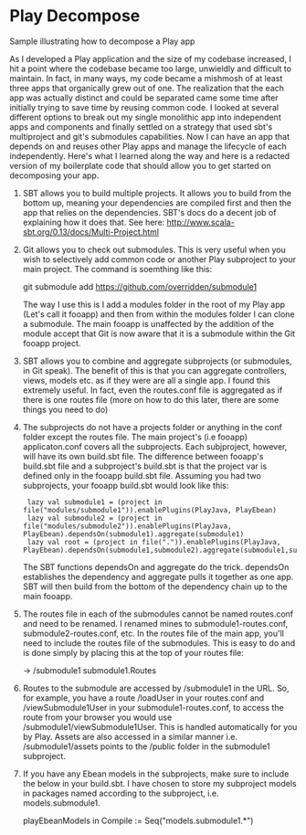 # Play Decompose
Sample illustrating how to decompose a Play app

As I developed a Play application and the size of my codebase increased, I hit a point where the codebase became too large, unwieldly and difficult to maintain. In fact, in many ways, my code became a mishmosh of at least three apps that organically grew out of one. The realization that the each app was actually distinct and could be separated came some time after initially trying to save time by reusing common code. I looked at several different options to break out my single monolithic app into independent apps and components and finally settled on a strategy that used sbt's multiproject and git's submodules capabilities. Now I can have an app that depends on and reuses other Play apps and manage the lifecycle of each independently. Here's what I learned along the way and here is a redacted version of my boilerplate code that should allow you to get started on decomposing your app.

1. SBT allows you to build multiple projects. It allows you to build from the bottom up, meaning your dependencies are compiled first and then the app that relies on the dependencies. SBT's docs do a decent job of explaining how it does that. See here: http://www.scala-sbt.org/0.13/docs/Multi-Project.html

2. Git allows you to check out submodules. This is very useful when you wish to selectively add common code or another Play subproject to your main project. The command is soemthing like this:

    git submodule add https://github.com/overridden/submodule1

    The way I use this is I add a modules folder in the root of my Play app (Let's call it fooapp) and then from within the modules folder I can clone a submodule. The main fooapp is unaffected by the addition of the module accept that Git is now aware that it is a submodule within the Git fooapp project. 

3. SBT allows you to combine and aggregate subprojects (or submodules, in Git speak). The benefit of this is that you can aggregate controllers, views, models etc. as if they were are all a single app. I found this extremely useful. In fact, even the routes.conf file is aggregated as if there is one routes file (more on how to do this later, there are some things you need to do)

4. The subprojects do not have a projects folder or anything in the conf folder except the routes file. The main project's (i.e fooapp) applicaton.conf covers all the subprojects. Each subjproject, however, will have its own build.sbt file. The difference between fooapp's build.sbt file and a subproject's build.sbt is that the project var is defined only in the fooapp build.sbt file. Assuming you had two subprojects, your fooapp build.sbt would look like this:

        lazy val submodule1 = (project in file("modules/submodule1")).enablePlugins(PlayJava, PlayEbean)
        lazy val submodule2 = (project in file("modules/submodule2")).enablePlugins(PlayJava, PlayEbean).dependsOn(submodule1).aggregate(submodule1)
        lazy val root = (project in file(".")).enablePlugins(PlayJava, PlayEbean).dependsOn(submodule1,submodule2).aggregate(submodule1,submodule2)

    The SBT functions dependsOn and aggregate do the trick. dependsOn establishes the dependency and aggregate pulls it together as one app. SBT will then build from the bottom of the dependency chain up to the main fooapp.

5. The routes file in each of the submodules cannot be named routes.conf and need to be renamed. I renamed mines to submodule1-routes.conf, submodule2-routes.conf, etc. In the routes file of the main app, you'll need to include the routes file of the submodules. This is easy to do and is done simply by placing this at the top of your routes file:

    ->      /submodule1              				submodule1.Routes

6. Routes to the submodule are accessed by /submodule1 in the URL. So, for example, you have a route /loadUser in your routes.conf and /viewSubmodule1User in your submodule1-routes.conf, to access the route from your browser you would use /submodule1/viewSubmodule1User. This is handled automatically for you by Play. Assets are also accessed in a similar manner i.e. /submodule1/assets points to the /public folder in the submodule1 subproject.

7. If you have any Ebean models in the subprojects, make sure to include the below in your build.sbt. I have chosen to store my subproject models in packages named according to the subproject, i.e. models.submodule1. 

    playEbeanModels in Compile := Seq("models.submodule1.*")
